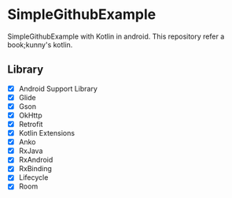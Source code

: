 # SimpleGithubExample

SimpleGithubExample with Kotlin in android. This repository refer a book;kunny's kotlin.

## Library
- [x] Android Support Library
- [x] Glide
- [x] Gson
- [x] OkHttp
- [x] Retrofit
- [x] Kotlin Extensions
- [x] Anko
- [x] RxJava
- [x] RxAndroid
- [x] RxBinding
- [x] Lifecycle
- [x] Room